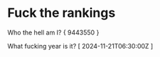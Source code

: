# Fuck the rankings

Who the hell am I?
{ 9443550 }

What fucking year is it?
[ 2024-11-21T06:30:00Z ]
